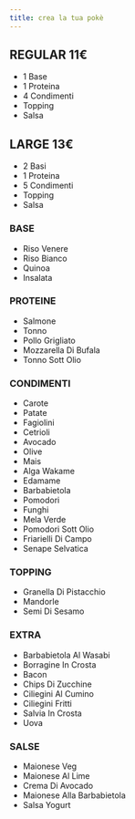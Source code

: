```yaml
---
title: crea la tua pokè
---
```


## REGULAR <strong>11€</strong>

- 1 Base
- 1 Proteina
- 4 Condimenti
- Topping
- Salsa

## LARGE <strong>13€</strong>

- 2 Basi
- 1 Proteina
- 5 Condimenti
- Topping
- Salsa

### BASE

- Riso Venere
- Riso Bianco
- Quinoa
- Insalata

### PROTEINE

- Salmone
- Tonno
- Pollo Grigliato
- Mozzarella Di Bufala
- Tonno Sott Olio

### CONDIMENTI

- Carote
- Patate
- Fagiolini
- Cetrioli
- Avocado
- Olive
- Mais
- Alga Wakame
- Edamame
- Barbabietola
- Pomodori
- Funghi
- Mela Verde
- Pomodori Sott Olio
- Friarielli Di Campo
- Senape Selvatica

### TOPPING

- Granella Di Pistacchio
- Mandorle
- Semi Di Sesamo

### EXTRA

- Barbabietola Al Wasabi
- Borragine In Crosta
- Bacon
- Chips Di Zucchine
- Ciliegini Al Cumino
- Ciliegini Fritti
- Salvia In Crosta
- Uova

### SALSE

- Maionese Veg
- Maionese Al Lime
- Crema Di Avocado
- Maionese Alla Barbabietola
- Salsa Yogurt
